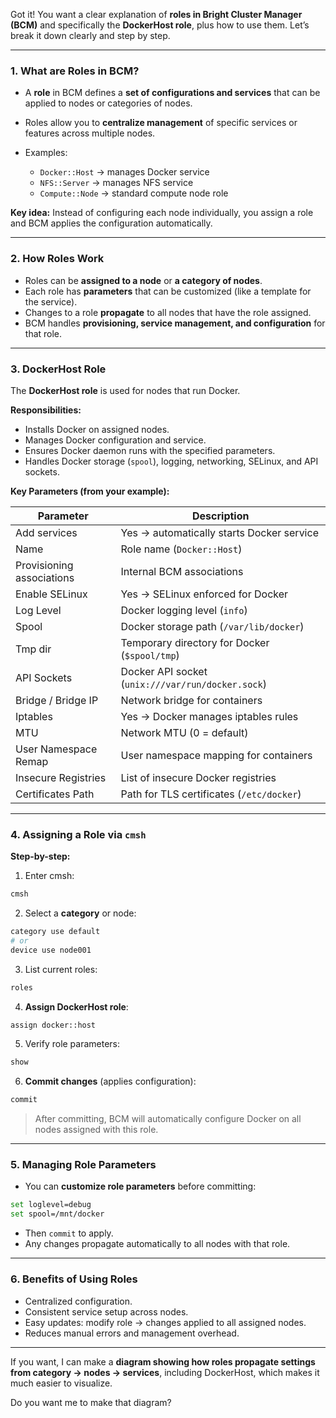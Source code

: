 Got it! You want a clear explanation of **roles in Bright Cluster Manager (BCM)** and specifically the **DockerHost role**, plus how to use them. Let’s break it down clearly and step by step.

---

### **1. What are Roles in BCM?**

* A **role** in BCM defines a **set of configurations and services** that can be applied to nodes or categories of nodes.
* Roles allow you to **centralize management** of specific services or features across multiple nodes.
* Examples:

  * `Docker::Host` → manages Docker service
  * `NFS::Server` → manages NFS service
  * `Compute::Node` → standard compute node role

**Key idea:** Instead of configuring each node individually, you assign a role and BCM applies the configuration automatically.

---

### **2. How Roles Work**

* Roles can be **assigned to a node** or **a category of nodes**.
* Each role has **parameters** that can be customized (like a template for the service).
* Changes to a role **propagate** to all nodes that have the role assigned.
* BCM handles **provisioning, service management, and configuration** for that role.

---

### **3. DockerHost Role**

The **DockerHost role** is used for nodes that run Docker.

**Responsibilities:**

* Installs Docker on assigned nodes.
* Manages Docker configuration and service.
* Ensures Docker daemon runs with the specified parameters.
* Handles Docker storage (`spool`), logging, networking, SELinux, and API sockets.

**Key Parameters (from your example):**

| Parameter                 | Description                                       |
| ------------------------- | ------------------------------------------------- |
| Add services              | Yes → automatically starts Docker service         |
| Name                      | Role name (`Docker::Host`)                        |
| Provisioning associations | Internal BCM associations                         |
| Enable SELinux            | Yes → SELinux enforced for Docker                 |
| Log Level                 | Docker logging level (`info`)                     |
| Spool                     | Docker storage path (`/var/lib/docker`)           |
| Tmp dir                   | Temporary directory for Docker (`$spool/tmp`)     |
| API Sockets               | Docker API socket (`unix:///var/run/docker.sock`) |
| Bridge / Bridge IP        | Network bridge for containers                     |
| Iptables                  | Yes → Docker manages iptables rules               |
| MTU                       | Network MTU (0 = default)                         |
| User Namespace Remap      | User namespace mapping for containers             |
| Insecure Registries       | List of insecure Docker registries                |
| Certificates Path         | Path for TLS certificates (`/etc/docker`)         |

---

### **4. Assigning a Role via `cmsh`**

**Step-by-step:**

1. Enter cmsh:

```bash
cmsh
```

2. Select a **category** or node:

```bash
category use default
# or
device use node001
```

3. List current roles:

```bash
roles
```

4. **Assign DockerHost role**:

```bash
assign docker::host
```

5. Verify role parameters:

```bash
show
```

6. **Commit changes** (applies configuration):

```bash
commit
```

> After committing, BCM will automatically configure Docker on all nodes assigned with this role.

---

### **5. Managing Role Parameters**

* You can **customize role parameters** before committing:

```bash
set loglevel=debug
set spool=/mnt/docker
```

* Then `commit` to apply.
* Any changes propagate automatically to all nodes with that role.

---

### **6. Benefits of Using Roles**

* Centralized configuration.
* Consistent service setup across nodes.
* Easy updates: modify role → changes applied to all assigned nodes.
* Reduces manual errors and management overhead.

---

If you want, I can make a **diagram showing how roles propagate settings from category → nodes → services**, including DockerHost, which makes it much easier to visualize.

Do you want me to make that diagram?
